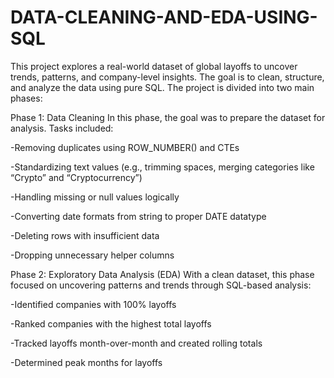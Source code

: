 # DATA-CLEANING-AND-EDA-USING-SQL

This project explores a real-world dataset of global layoffs to uncover trends, patterns, and company-level insights. The goal is to clean, structure, and analyze the data using pure SQL. The project is divided into two main phases:

Phase 1: Data Cleaning
In this phase, the goal was to prepare the dataset for analysis. Tasks included:

-Removing duplicates using ROW_NUMBER() and CTEs

-Standardizing text values (e.g., trimming spaces, merging categories like “Crypto” and “Cryptocurrency”)

-Handling missing or null values logically

-Converting date formats from string to proper DATE datatype

-Deleting rows with insufficient data

-Dropping unnecessary helper columns

Phase 2: Exploratory Data Analysis (EDA)
With a clean dataset, this phase focused on uncovering patterns and trends through SQL-based analysis:

-Identified companies with 100% layoffs

-Ranked companies with the highest total layoffs

-Tracked layoffs month-over-month and created rolling totals

-Determined peak months for layoffs

